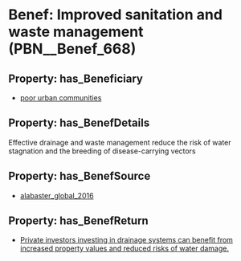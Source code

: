 # Benef: __Improved sanitation and waste management__ (PBN__Benef_668)

## Property: has_Beneficiary

* [poor urban communities](../Stakeholder/PBN__Stakeholder_276)

## Property: has_BenefDetails

Effective drainage and waste management reduce the risk of water stagnation and the breeding of disease-carrying vectors

## Property: has_BenefSource

* [alabaster_global_2016](../Article/PBN__Article_132)

## Property: has_BenefReturn

* [Private investors investing in drainage systems can benefit from increased property values and reduced risks of water damage.](../BenefReturn/PBN__BenefReturn_714)

